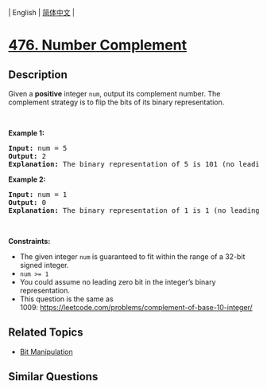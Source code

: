 
| English | [简体中文](README.md) |

# [476. Number Complement](https://leetcode-cn.com/problems/number-complement/)

## Description

<p>Given a <strong>positive</strong> integer <code>num</code>, output its complement number. The complement strategy is to flip the bits of its binary representation.</p>

<p>&nbsp;</p>
<p><strong>Example 1:</strong></p>

<pre>
<strong>Input:</strong> num = 5
<strong>Output:</strong> 2
<strong>Explanation:</strong> The binary representation of 5 is 101 (no leading zero bits), and its complement is 010. So you need to output 2.
</pre>

<p><strong>Example 2:</strong></p>

<pre>
<strong>Input:</strong> num = 1
<strong>Output:</strong> 0
<strong>Explanation:</strong> The binary representation of 1 is 1 (no leading zero bits), and its complement is 0. So you need to output 0.
</pre>

<p>&nbsp;</p>
<p><strong>Constraints:</strong></p>

<ul>
	<li>The given integer <code>num</code> is guaranteed to fit within the range of a 32-bit signed integer.</li>
	<li><code>num &gt;= 1</code></li>
	<li>You could assume no leading zero bit in the integer&rsquo;s binary representation.</li>
	<li>This question is the same as 1009:&nbsp;<a href="https://leetcode.com/problems/complement-of-base-10-integer/">https://leetcode.com/problems/complement-of-base-10-integer/</a></li>
</ul>


## Related Topics

- [Bit Manipulation](https://leetcode-cn.com/tag/bit-manipulation)

## Similar Questions


